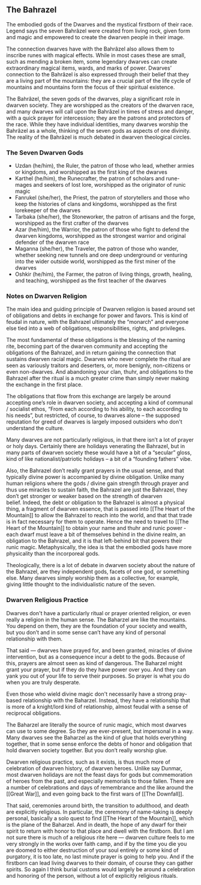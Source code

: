## The Bahrazel 

The embodied gods of the Dwarves and the mystical firstborn of their race. Legend says the seven Bahrâzel were created from living rock, given form and magic and empowered to create the dwarven people in their image.

The connection dwarves have with the Bahrâzel also allows them to inscribe runes with magical effects. While in most cases these are small, such as mending a broken item, some legendary dwarves can create extraordinary magical items, wards, and marks of power. Dwarves’ connection to the Bahrâzel is also expressed through their belief that they are a living part of the mountains: they are a crucial part of the life cycle of mountains and mountains form the focus of their spiritual existence.

The Bahrâzel, the seven gods of the dwarves, play a significant role in dwarven society. They are worshipped as the creators of the dwarven race, and many dwarves will call upon the Bahrâzel in times of stress and danger, with a quick prayer for intercession; they are the patrons and protectors of the race. While they have individual identities, many dwarves worship the Bahrâzel as a whole, thinking of the seven gods as aspects of one divinity. The reality of the Bahrâzel is much debated in dwarven theological circles.

### The Seven Dwarven Gods

- Uzdan (he/him), the Ruler, the patron of those who lead, whether armies or kingdoms, and worshipped as the first king of the dwarves
- Karthel (he/him), the Runecrafter, the patron of scholars and rune-mages and seekers of lost lore, worshipped as the originator of runic magic
- Fanrukel (she/her), the Priest, the patron of storytellers and those who keep the histories of clans and kingdoms, worshipped as the first lorekeeper of the dwarves
- Tarbaka (she/her), the Stoneworker, the patron of artisans and the forge, worshipped as the first crafter of the dwarves
- Azar (he/him), the Warrior, the patron of those who fight to defend the dwarven kingdoms, worshipped as the strongest warrior and original defender of the dwarven race
- Maganna (she/her), the Traveler, the patron of those who wander, whether seeking new tunnels and ore deep underground or venturing into the wider outside world, worshipped as the first miner of the dwarves
- Oshkir (he/him), the Farmer, the patron of living things, growth, healing, and teaching, worshipped as the first teacher of the dwarves

### Notes on Dwarven Religion

The main idea and guiding principle of Dwarven religion is based around set of obligations and debts in exchange for power and favors. This is kind of feudal in nature, with the Bahrazel ultimately the “monarch” and everyone else tied into a web of obligations, responsibilities, rights, and privileges. 

The most fundamental of these obligations is the blessing of the naming rite, becoming part of the dwarven community and accepting the obligations of the Bahrazel, and in return gaining the connection that sustains dwarven racial magic. Dwarves who never complete the ritual are seen as variously traitors and deserters, or, more benignly, non-citizens or even non-dwarves. And abandoning your clan, thuhr, and obligations to the Bahrazel after the ritual is a much greater crime than simply never making the exchange in the first place. 

The obligations that flow from this exchange are largely be around accepting one’s role in dwarven society, and accepting a kind of communal / socialist ethos, “From each according to his ability, to each according to his needs”, but restricted, of course, to dwarves alone – the supposed reputation for greed of dwarves is largely imposed outsiders who don't understand the culture. 

Many dwarves are not particularly religious, in that there isn’t a lot of prayer or holy days. Certainly there are holidays venerating the Bahrazel, but in many parts of dwarven society these would have a bit of a “secular” gloss, kind of like nationalist/patriotic holidays – a bit of a “founding fathers” vibe. 

Also, the Bahrazel don’t really grant prayers in the usual sense, and that typically divine power is accompanied by divine obligation. Unlike many human religions where the gods / divine gain strength through prayer and thus use miracles to sustain faith, the Bahrazel are just the Bahrazel, they don’t get stronger or weaker based on the strength of dwarven belief. Indeed, the debt or obligation to the Bahrazel is almost a physical thing, a fragment of dwarven essence, that is passed into [[The Heart of the Mountain]] to allow the Bahrazel to reach into the world, and that that trade is in fact necessary for them to operate. Hence the need to travel to [[The Heart of the Mountain]] to obtain your name and thuhr and runic power - each dwarf must leave a bit of themselves behind in the divine realm, an obligation to the Bahrazel, and it is that left-behind bit that powers their runic magic. Metaphysically, the idea is that the embodied gods have more physicality than the incorporeal gods. 

Theologically, there is a lot of debate in dwarven society about the nature of the Bahrazel, are they independent gods, facets of one god, or something else. Many dwarves simply worship them as a collective, for example, giving little thought to the individualistic nature of the seven. 

### Dwarven Religious Practice

Dwarves don't have a particularly ritual or prayer oriented religion, or even really a religion in the human sense. The Baharzel are like the mountains. You depend on them, they are the foundation of your society and wealth, but you don’t and in some sense can’t have any kind of personal relationship with them. 

That said — dwarves have prayed for, and been granted, miracles of divine intervention, but as a consequence incur a debt to the gods. Because of this, prayers are almost seen as kind of dangerous. The Baharzel might grant your prayer, but if they do they have power over you. And they can yank you out of your life to serve their purposes. So prayer is what you do when you are truly desperate. 

Even those who wield divine magic don't necessarily have a strong pray-based relationship with the Baharzel. Instead, they have a relationship that is more of a knight/lord kind of relationship, almost feudal with a sense of reciprocal obligations.  

The Baharzel are literally the source of runic magic, which most dwarves can use to some degree. So they are ever-present, but impersonal in a way. Many dwarves see the Baharzel as the kind of glue that holds everything together, that in some sense enforce the debts of honor and obligation that hold dwarven society together. But you don’t really worship glue. 

Dwarven religious practice, such as it exists, is thus much more of celebration of dwarven history, of dwarven heroes. Unlike say Dunmar, most dwarven holidays are not the feast days for gods but commemoration of heroes from the past, and especially memorials to those fallen. There are a number of celebrations and days of remembrance and the like around the [[Great War]], and even going back to the first wars of [[The Downfall]]. 

That said, ceremonies around birth, the transition to adulthood, and death are explicitly religious. In particular, the ceremony of name-taking is deeply personal, basically a solo quest to find [[The Heart of the Mountain]], which is the plane of the Baharzel. And in death, the hope of any dwarf for their spirit to return with honor to that place and dwell with the firstborn. But I am not sure there is much of a religious rite here — dwarven culture feels to me very strongly in the works over faith camp, and if by the time you die you are doomed to either destruction of your soul entirely or some kind of purgatory, it is too late, no last minute prayer is going to help you. And if the firstborn can lead living dwarves to their domain, of course they can gather spirits. So again I think burial customs would largely be around a celebration and honoring of the person, without a lot of explicitly religious rituals.
